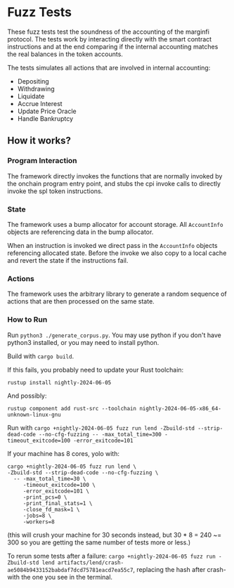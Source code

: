 # Fuzz Tests

These fuzz tests test the soundness of the accounting of the marginfi protocol.
The tests work by interacting directly with the smart contract instructions and at the end comparing if the internal accounting matches the real balances in the token accounts.

The tests simulates all actions that are involved in internal accounting:

- Depositing
- Withdrawing
- Liquidate
- Accrue Interest
- Update Price Oracle
- Handle Bankruptcy

## How it works?

### Program Interaction

The framework directly invokes the functions that are normally invoked by the onchain program entry point, and stubs the cpi invoke calls to directly invoke the spl token instructions.

### State

The framework uses a bump allocator for account storage. All `AccountInfo` objects are referencing data in the bump allocator.

When an instruction is invoked we direct pass in the `AccountInfo` objects referencing allocated state.
Before the invoke we also copy to a local cache and revert the state if the instructions fail.

### Actions

The framework uses the arbitrary library to generate a random sequence of actions that are then processed on the same state.

### How to Run

Run `python3 ./generate_corpus.py`. You may use python if you don't have python3 installed, or you may need to install python.

Build with `cargo build`. 

If this fails, you probably need to update your Rust toolchain: 

`rustup install nightly-2024-06-05`

And possibly: 

`rustup component add rust-src --toolchain nightly-2024-06-05-x86_64-unknown-linux-gnu`

Run with `cargo +nightly-2024-06-05 fuzz run lend -Zbuild-std --strip-dead-code --no-cfg-fuzzing -- -max_total_time=300 -timeout_exitcode=100 -error_exitcode=101`

If your machine has 8 cores, yolo with:
```
cargo +nightly-2024-06-05 fuzz run lend \
-Zbuild-std --strip-dead-code --no-cfg-fuzzing \
  -- -max_total_time=30 \
     -timeout_exitcode=100 \
     -error_exitcode=101 \
     -print_pcs=0 \
     -print_final_stats=1 \
     -close_fd_mask=1 \
     -jobs=8 \
     -workers=8
```
(this will crush your machine for 30 seconds instead, but 30 * 8 = 240 ~= 300 so you are getting the
same number of tests more or less.)

To rerun some tests after a failure: `cargo +nightly-2024-06-05 fuzz run -Zbuild-std lend artifacts/lend/crash-ae5084b9433152babdaf7dcd75781eacd7ea55c7`, replacing  the hash after crash- with the one you see in the terminal.
